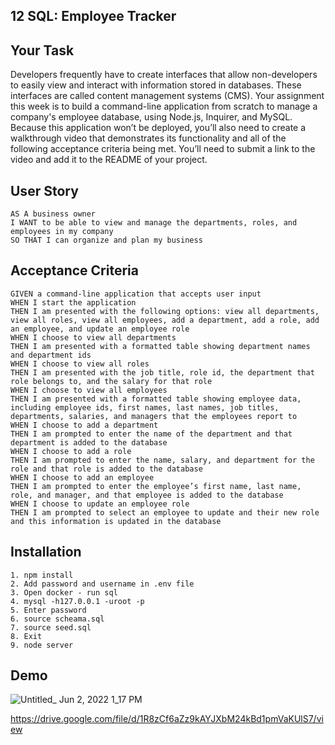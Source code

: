 ## 12 SQL: Employee Tracker


## Your Task
Developers frequently have to create interfaces that allow non-developers to easily view and interact with information stored in databases. These interfaces are called content management systems (CMS). Your assignment this week is to build a command-line application from scratch to manage a company's employee database, using Node.js, Inquirer, and MySQL.
Because this application won’t be deployed, you’ll also need to create a walkthrough video that demonstrates its functionality and all of the following acceptance criteria being met. You’ll need to submit a link to the video and add it to the README of your project.

## User Story
```
AS A business owner
I WANT to be able to view and manage the departments, roles, and employees in my company
SO THAT I can organize and plan my business
```


## Acceptance Criteria
```
GIVEN a command-line application that accepts user input
WHEN I start the application
THEN I am presented with the following options: view all departments, view all roles, view all employees, add a department, add a role, add an employee, and update an employee role
WHEN I choose to view all departments
THEN I am presented with a formatted table showing department names and department ids
WHEN I choose to view all roles
THEN I am presented with the job title, role id, the department that role belongs to, and the salary for that role
WHEN I choose to view all employees
THEN I am presented with a formatted table showing employee data, including employee ids, first names, last names, job titles, departments, salaries, and managers that the employees report to
WHEN I choose to add a department
THEN I am prompted to enter the name of the department and that department is added to the database
WHEN I choose to add a role
THEN I am prompted to enter the name, salary, and department for the role and that role is added to the database
WHEN I choose to add an employee
THEN I am prompted to enter the employee’s first name, last name, role, and manager, and that employee is added to the database
WHEN I choose to update an employee role
THEN I am prompted to select an employee to update and their new role and this information is updated in the database 
```

## Installation
```
1. npm install
2. Add password and username in .env file
3. Open docker - run sql
4. mysql -h127.0.0.1 -uroot -p
5. Enter password
6. source scheama.sql
7. source seed.sql
8. Exit
9. node server
```
## Demo
![Untitled_ Jun 2, 2022 1_17 PM](https://user-images.githubusercontent.com/81389441/171628923-5c66ecca-59e5-42bb-9568-89f8b5a8cac9.gif)

https://drive.google.com/file/d/1R8zCf6aZz9kAYJXbM24kBd1pmVaKUlS7/view

